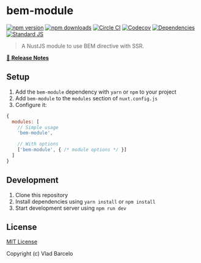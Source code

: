 # bem-module

[![npm version][npm-version-src]][npm-version-href]
[![npm downloads][npm-downloads-src]][npm-downloads-href]
[![Circle CI][circle-ci-src]][circle-ci-href]
[![Codecov][codecov-src]][codecov-href]
[![Dependencies][david-dm-src]][david-dm-href]
[![Standard JS][standard-js-src]][standard-js-href]

> A NustJS module to use BEM directive with SSR.

[📖 **Release Notes**](./CHANGELOG.md)

## Setup

1. Add the `bem-module` dependency with `yarn` or `npm` to your project
2. Add `bem-module` to the `modules` section of `nuxt.config.js`
3. Configure it:

```js
{
  modules: [
    // Simple usage
    'bem-module',

    // With options
    ['bem-module', { /* module options */ }]
  ]
}
```

## Development

1. Clone this repository
2. Install dependencies using `yarn install` or `npm install`
3. Start development server using `npm run dev`

## License

[MIT License](./LICENSE)

Copyright (c) Vlad Barcelo

<!-- Badges -->
[npm-version-src]: https://img.shields.io/npm/dt/bem-module.svg?style=flat-square
[npm-version-href]: https://npmjs.com/package/bem-module

[npm-downloads-src]: https://img.shields.io/npm/v/bem-module/latest.svg?style=flat-square
[npm-downloads-href]: https://npmjs.com/package/bem-module

[circle-ci-src]: https://img.shields.io/circleci/project/github/vladbarcelo/bem-module.svg?style=flat-square
[circle-ci-href]: https://circleci.com/gh/vladbarcelo/bem-module

[codecov-src]: https://img.shields.io/codecov/c/github/vladbarcelo/bem-module.svg?style=flat-square
[codecov-href]: https://codecov.io/gh/vladbarcelo/bem-module

[david-dm-src]: https://david-dm.org/vladbarcelo/bem-module/status.svg?style=flat-square
[david-dm-href]: https://david-dm.org/vladbarcelo/bem-module

[standard-js-src]: https://img.shields.io/badge/code_style-standard-brightgreen.svg?style=flat-square
[standard-js-href]: https://standardjs.com
